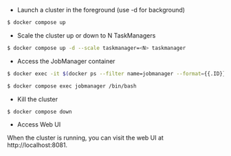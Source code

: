 -   Launch a cluster in the foreground (use -d for background)

```sh
$ docker compose up
```

-   Scale the cluster up or down to N TaskManagers

```sh
$ docker compose up -d --scale taskmanager=<N> taskmanager
```

-   Access the JobManager container

```sh
$ docker exec -it $(docker ps --filter name=jobmanager --format={{.ID}}) /bin/sh

$ docker compose exec jobmanager /bin/bash
```

-   Kill the cluster

```sh
$ docker compose down
```

-   Access Web UI

When the cluster is running, you can visit the web UI at http://localhost:8081.
